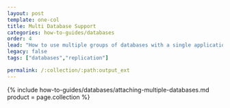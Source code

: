 ```yaml
---
layout: post
template: one-col
title: Multi Database Support
categories: how-to-guides/databases
order: 4
lead: "How to use multiple groups of databases with a single application"
legacy: false
tags: ["databases","replication"]

permalink: /:collection/:path:output_ext
---
```


{% include how-to-guides/databases/attaching-multiple-databases.md product = page.collection %}